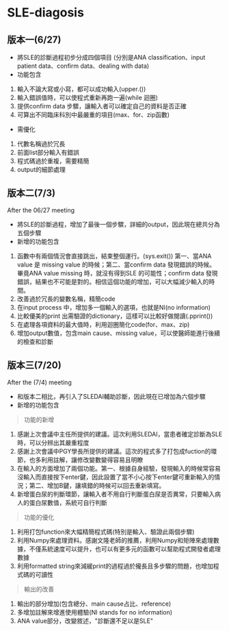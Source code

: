 # SLE-diagosis
## **版本一(6/27)**  
* 將SLE的診斷過程初步分成四個項目
(分別是ANA classification、input patient data、confirm data、dealing with data)  
* 功能包含
1. 輸入不論大寫或小寫，都可以成功輸入(upper.())
2. 輸入錯誤值時，可以使程式重新再跑一遍(while 迴圈)
3. 提供confirm data 步驟，讓輸入者可以確定自己的資料是否正確
4. 可算出不同臨床科別中最嚴重的項目(max、for、zip函數)

* 需優化
1. 代數名稱過於冗長
2. 前面list部分輸入有錯誤
3. 程式碼過於重複，需要精簡
4. output的細節處理

## **版本二(7/3)**
After the 06/27 meeting  
* 將SLE的診斷過程，增加了最後一個步驟，詳細的output，因此現在總共分為五個步驟  
* 新增的功能包含
1. 函數中有兩個情況會直接跳出，結束整個運行。(sys.exit())
第一、當ANA value 是 missing value 的時候；第二、當confirm data 發現錯誤的時候。
畢竟ANA value missing 時，就沒有得到SLE 的可能性；confirm data 發現錯誤，結果也不可能是對的。相信這個功能的增加，可以大幅減少輸入的時間。
2. 改善過於冗長的變數名稱，精簡code
3. 在input process 中，增加多一個輸入的選項，也就是NI(no information)
4. 比較優美的print 出需驗證的dictionary，這樣可以比較好做閱讀(.pprint())
5. 在處理各項資料的最大值時，利用迴圈簡化code(for、max、zip)
6. 增加output數值，包含main cause、missing value，可以使醫師能進行後續的檢查和診斷

## **版本三(7/20)**
After the (7/4) meeting
* 和版本二相比，再引入了SLEDAI輔助診斷，因此現在已增加為六個步驟
* 新增的功能包含
 >功能的新增
  1. 感謝上次會議中主任所提供的建議。這次利用SLEDAI，當患者確定診斷為SLE時，可以分辨出其嚴重程度
  2. 感謝上次會議中PGY學長所提供的建議。這次的程式多了打包成fuction的環節，也多利用註解，讓修改變數變得容易且明瞭 
  3. 在輸入的方面增加了兩個功能。第一、根據自身經驗，發現輸入的時候常容易沒輸入而直接按下enter鍵，因此設置了當不小心按下enter鍵可重新輸入的情況；第二、增加B鍵，讓填錯的時候可以回去重新填寫。
  4. 新增蛋白尿的判斷環節，讓輸入者不用自行判斷蛋白尿是否異常，只要輸入病人的蛋白尿數值，系統可自行判斷
 >功能的優化
  1. 利用打包function來大幅精簡程式碼(特別是輸入、驗證此兩個步驟)
  2. 利用Numpy來處理資料。感謝文隆老師的推薦，利用Numpy和矩陣來處理數據，不僅系統速度可以提升，也可以有更多元的函數可以幫助程式開發者處理數據
  3. 利用formatted string來減緩print的過程過於攏長且多步驟的問題，也增加程式碼的可讀性
 >輸出的改善
  1. 輸出的部分增加(包含總分、main cause占比、reference)
  2. 多增加註解來增進使用體驗(NI stands for no information)
  3. ANA value部分，改變敘述，"診斷還不足以是SLE"
